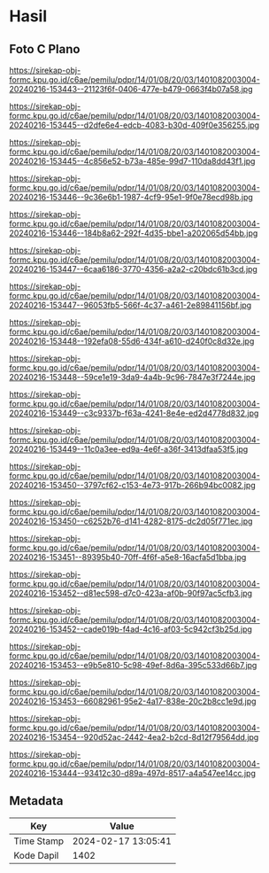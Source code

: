 # Hasil

## Foto C Plano

https://sirekap-obj-formc.kpu.go.id/c6ae/pemilu/pdpr/14/01/08/20/03/1401082003004-20240216-153443--21123f6f-0406-477e-b479-0663f4b07a58.jpg

https://sirekap-obj-formc.kpu.go.id/c6ae/pemilu/pdpr/14/01/08/20/03/1401082003004-20240216-153445--d2dfe6e4-edcb-4083-b30d-409f0e356255.jpg

https://sirekap-obj-formc.kpu.go.id/c6ae/pemilu/pdpr/14/01/08/20/03/1401082003004-20240216-153445--4c856e52-b73a-485e-99d7-110da8dd43f1.jpg

https://sirekap-obj-formc.kpu.go.id/c6ae/pemilu/pdpr/14/01/08/20/03/1401082003004-20240216-153446--9c36e6b1-1987-4cf9-95e1-9f0e78ecd98b.jpg

https://sirekap-obj-formc.kpu.go.id/c6ae/pemilu/pdpr/14/01/08/20/03/1401082003004-20240216-153446--184b8a62-292f-4d35-bbe1-a202065d54bb.jpg

https://sirekap-obj-formc.kpu.go.id/c6ae/pemilu/pdpr/14/01/08/20/03/1401082003004-20240216-153447--6caa6186-3770-4356-a2a2-c20bdc61b3cd.jpg

https://sirekap-obj-formc.kpu.go.id/c6ae/pemilu/pdpr/14/01/08/20/03/1401082003004-20240216-153447--96053fb5-566f-4c37-a461-2e89841156bf.jpg

https://sirekap-obj-formc.kpu.go.id/c6ae/pemilu/pdpr/14/01/08/20/03/1401082003004-20240216-153448--192efa08-55d6-434f-a610-d240f0c8d32e.jpg

https://sirekap-obj-formc.kpu.go.id/c6ae/pemilu/pdpr/14/01/08/20/03/1401082003004-20240216-153448--59ce1e19-3da9-4a4b-9c96-7847e3f7244e.jpg

https://sirekap-obj-formc.kpu.go.id/c6ae/pemilu/pdpr/14/01/08/20/03/1401082003004-20240216-153449--c3c9337b-f63a-4241-8e4e-ed2d4778d832.jpg

https://sirekap-obj-formc.kpu.go.id/c6ae/pemilu/pdpr/14/01/08/20/03/1401082003004-20240216-153449--11c0a3ee-ed9a-4e6f-a36f-3413dfaa53f5.jpg

https://sirekap-obj-formc.kpu.go.id/c6ae/pemilu/pdpr/14/01/08/20/03/1401082003004-20240216-153450--3797cf62-c153-4e73-917b-266b94bc0082.jpg

https://sirekap-obj-formc.kpu.go.id/c6ae/pemilu/pdpr/14/01/08/20/03/1401082003004-20240216-153450--c6252b76-d141-4282-8175-dc2d05f771ec.jpg

https://sirekap-obj-formc.kpu.go.id/c6ae/pemilu/pdpr/14/01/08/20/03/1401082003004-20240216-153451--89395b40-70ff-4f6f-a5e8-16acfa5d1bba.jpg

https://sirekap-obj-formc.kpu.go.id/c6ae/pemilu/pdpr/14/01/08/20/03/1401082003004-20240216-153452--d81ec598-d7c0-423a-af0b-90f97ac5cfb3.jpg

https://sirekap-obj-formc.kpu.go.id/c6ae/pemilu/pdpr/14/01/08/20/03/1401082003004-20240216-153452--cade019b-f4ad-4c16-af03-5c942cf3b25d.jpg

https://sirekap-obj-formc.kpu.go.id/c6ae/pemilu/pdpr/14/01/08/20/03/1401082003004-20240216-153453--e9b5e810-5c98-49ef-8d6a-395c533d66b7.jpg

https://sirekap-obj-formc.kpu.go.id/c6ae/pemilu/pdpr/14/01/08/20/03/1401082003004-20240216-153453--66082961-95e2-4a17-838e-20c2b8cc1e9d.jpg

https://sirekap-obj-formc.kpu.go.id/c6ae/pemilu/pdpr/14/01/08/20/03/1401082003004-20240216-153454--920d52ac-2442-4ea2-b2cd-8d12f79564dd.jpg

https://sirekap-obj-formc.kpu.go.id/c6ae/pemilu/pdpr/14/01/08/20/03/1401082003004-20240216-153444--93412c30-d89a-497d-8517-a4a547ee14cc.jpg


## Metadata

| Key        | Value               |
| ---------- | ------------------- |
| Time Stamp | 2024-02-17 13:05:41 |
| Kode Dapil | 1402                |




